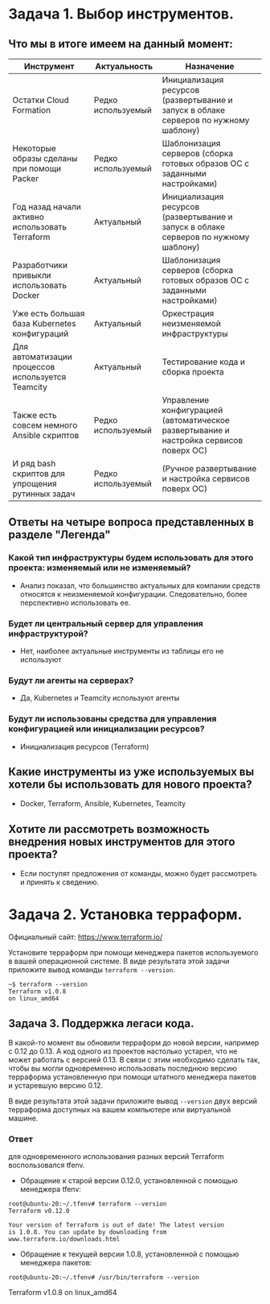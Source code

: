 # Задача 1. Выбор инструментов. 
 
## Что мы в итоге имеем на данный момент: 

| Инструмент	| Актуальность	| Назначение |
|------------|--------------|------------|
| Остатки Сloud Formation		| Редко используемый	| 	Инициализация ресурсов (развертывание и запуск в облаке серверов по нужному шаблону)	|
| Некоторые образы сделаны при помощи Packer		| Редко используемый	| 	Шаблонизация серверов (сборка готовых образов ОС с заданными настройками)	|
| Год назад начали активно использовать Terraform	| 	Актуальный		| Инициализация ресурсов (развертывание и запуск в облаке серверов по нужному шаблону)	|
| Разработчики привыкли использовать Docker	| 	Актуальный		| Шаблонизация серверов (сборка готовых образов ОС с заданными настройками)	|
| Уже есть большая база Kubernetes конфигураций	| 	Актуальный		| Оркестрация неизменяемой инфраструктуры	|
| Для автоматизации процессов используется Teamcity	| 	Актуальный		| Тестирование кода и сборка проекта	|
| Также есть совсем немного Ansible скриптов	| 	Редко используемый		| Управление конфигурацией (автоматическое развертывание и настройка сервисов поверх ОС)	|
| И ряд bash скриптов для упрощения рутинных задач		| Редко используемый	| 	(Ручное развертывание и настройка сервисов поверх ОС)	|

## Ответы на четыре вопроса представленных в разделе "Легенда"

### Какой тип инфраструктуры будем использовать для этого проекта: изменяемый или не изменяемый?	  
- Анализ показал, что большинство актуальных для компании средств относятся к неизменяемой конфигурации. Следовательно, более перспективно использовать ее.  
### Будет ли центральный сервер для управления инфраструктурой?	  
- Нет, наиболее актуальные инструменты из таблицы его не используют  
### Будут ли агенты на серверах?	  
- Да, Kubernetes и Teamcity  используют агенты  
### Будут ли использованы средства для управления конфигурацией или инициализации ресурсов?	
- Инициализация ресурсов (Terraform)  

## Какие инструменты из уже используемых вы хотели бы использовать для нового проекта?  
- Docker, Terraform, Ansible, Kubernetes, Teamcity

## Хотите ли рассмотреть возможность внедрения новых инструментов для этого проекта? 
- Если поступят предложения от команды, можно будет рассмотреть и принять к сведению.


# Задача 2. Установка терраформ. 

Официальный сайт: https://www.terraform.io/

Установите терраформ при помощи менеджера пакетов используемого в вашей операционной системе.
В виде результата этой задачи приложите вывод команды `terraform --version`.

```
~$ terraform --version
Terraform v1.0.8
on linux_amd64
```

## Задача 3. Поддержка легаси кода. 

В какой-то момент вы обновили терраформ до новой версии, например с 0.12 до 0.13. 
А код одного из проектов настолько устарел, что не может работать с версией 0.13. 
В связи с этим необходимо сделать так, чтобы вы могли одновременно использовать последнюю версию терраформа установленную при помощи
штатного менеджера пакетов и устаревшую версию 0.12. 

В виде результата этой задачи приложите вывод `--version` двух версий терраформа доступных на вашем компьютере 
или виртуальной машине.

### Ответ

для одновременного использования разных версий Terraform воспользовался tfenv.

- Обращение к старой версии 0.12.0, установленной с помощью менеджера tfenv:   

```
root@ubuntu-20:~/.tfenv# terraform --version
Terraform v0.12.0

Your version of Terraform is out of date! The latest version
is 1.0.8. You can update by downloading from www.terraform.io/downloads.html
```

- Обращение к текущей версии 1.0.8, установленной с помощью менеджера пакетов:   

```
root@ubuntu-20:~/.tfenv# /usr/bin/terraform --version
```

Terraform v1.0.8
on linux_amd64

```

